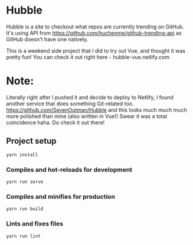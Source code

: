 # Hubble

Hubble is a site to checkout what repos are currently trending on GitHub. It's using API from https://github.com/huchenme/github-trending-api as GitHub doesn't have one natively.

This is a weekend side project that I did to try out Vue, and thought it was pretty fun! You can check it out right here - hubble-vue.netlify.com

# Note:
Literally right after I pushed it and decide to deploy to Netlify, I found another service that does something Git-related too. https://github.com/SevenOutman/Hubble and this looks much much much more polished than mine (also written in Vue!) Swear it was a total coincidence haha. Do check it out there!

## Project setup
```
yarn install
```

### Compiles and hot-reloads for development
```
yarn run serve
```

### Compiles and minifies for production
```
yarn run build
```

### Lints and fixes files
```
yarn run lint
```
